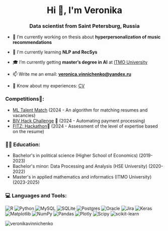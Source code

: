 
<h1 align="center">Hi 👋, I'm Veronika</h1>
<h3 align="center">Data scientist from Saint Petersburg, Russia</h3>

- 🔭 I’m currently working on thesis about **hyperpersonalization of music recommendations**
  
- 🔎 I'm currently learning **NLP and RecSys**

- 🎓 I’m currently getting **master’s degree in AI** at [ITMO University](https://itmo.ru)

- 📫 Write me an email: **veronica.vinnichenko@yandex.ru**

- 📄 Know about my experiences:  [CV](https://docs.google.com/document/d/10A6GbQEm_iZ6hQDqBBZhDTKLraJk53RsyN1H4c4FBMk/edit)

### Competitions🤼: 
- [ML Talent Match](https://www.хакатоны.рус/tpost/ycfxdngll1-ml-talentmatch) (2024 - An algorithm for matching resumes and vacancies)
- [BIV Hack Challenge](https://biv-challenge.ru/?utm_source=telegram&utm_medium=cpc&utm_campaign=datascienceml_jobs&utm_term=hakaton-biv-hack-challenge) 🥇 (2024 - Automating payment processing)
- [FITZ: Hackathon](https://xn--2024-94d5ep.xn--p1ai/hackathon)🥈 (2024 - Assessment of the level of expertise based on the resume)

### 👩‍🎓 Education:
- Bachelor's in political science (Higher School of Economics) (2019-2023)
- Bachelor's minor: Data Processing and Analysis (HSE University) (2020-2022)
- Master's in applied mathematics and informatics (ITMO University) (2023-2025)


### 💻 Languages and Tools:
![R](https://img.shields.io/badge/r-%23276DC3.svg?style=for-the-badge&logo=r&logoColor=white) ![Python](https://img.shields.io/badge/python-3670A0?style=for-the-badge&logo=python&logoColor=ffdd54) ![MySQL](https://img.shields.io/badge/mysql-%2300000f.svg?style=for-the-badge&logo=mysql&logoColor=white) ![SQLite](https://img.shields.io/badge/sqlite-%2307405e.svg?style=for-the-badge&logo=sqlite&logoColor=white) ![Postgres](https://img.shields.io/badge/postgres-%23316192.svg?style=for-the-badge&logo=postgresql&logoColor=white) ![Oracle](https://img.shields.io/badge/Oracle-F80000?style=for-the-badge&logo=oracle&logoColor=white) ![Jira](https://img.shields.io/badge/jira-%230A0FFF.svg?style=for-the-badge&logo=jira&logoColor=white) ![Keras](https://img.shields.io/badge/Keras-%23D00000.svg?style=for-the-badge&logo=Keras&logoColor=white) ![Matplotlib](https://img.shields.io/badge/Matplotlib-%23ffffff.svg?style=for-the-badge&logo=Matplotlib&logoColor=black) ![NumPy](https://img.shields.io/badge/numpy-%23013243.svg?style=for-the-badge&logo=numpy&logoColor=white) ![Pandas](https://img.shields.io/badge/pandas-%23150458.svg?style=for-the-badge&logo=pandas&logoColor=white) ![Plotly](https://img.shields.io/badge/Plotly-%233F4F75.svg?style=for-the-badge&logo=plotly&logoColor=white) ![Scipy](https://img.shields.io/badge/SciPy-%230C55A5.svg?style=for-the-badge&logo=scipy&logoColor=%white) ![scikit-learn](https://img.shields.io/badge/scikit--learn-%23F7931E.svg?style=for-the-badge&logo=scikit-learn&logoColor=white)


<p><img align="center" src="https://github-readme-stats.vercel.app/api/top-langs?username=veronikavinnichenko&show_icons=true&locale=en&layout=compact" alt="veronikavinnichenko" /></p>






